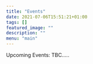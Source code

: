 ```yaml
---
title: "Events"
date: 2021-07-06T15:51:21+01:00
tags: []
featured_image: ""
description: ""
menu: "main"
---
```

Upcoming Events:
TBC.....